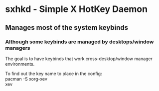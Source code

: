 # sxhkd - Simple X HotKey Daemon  

## Manages most of the system keybinds

### Although some keybinds are managed by desktops/window managers
The goal is to have keybinds that work cross-desktop/window manager environments.  


To find out the key name to place in the config:  
pacman -S xorg-xev  
xev